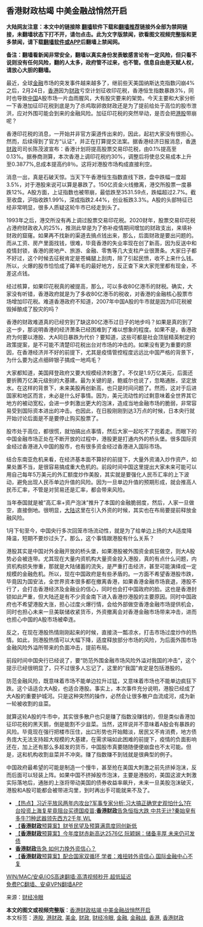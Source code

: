  <h2>香港财政枯竭 中美金融战悄然开启</h2> <p class="notice"><b>大陆网友注意：本文中的链接除 <a href="https://github.com/bannedbook/fanqiang" >翻墙</a>软件下载和<a href="https://github.com/killgcd/justmysocks/blob/master/README.md">翻墙推荐</a>链接外全部为禁网链接，未翻墙状态下打不开，请勿点击。此为文字版禁闻，欲看图文视频完整版和更多禁闻，请下载<a href="https://github.com/bannedbook/fanqiang">翻墙软件或APP</a>后翻墙上禁闻网。</p><p>备注：翻墙看新闻非常安全，翻墙以真实身份发表敏感言论有一定风险，但只看不说则没有任何风险，翻的人太多，政府管不过来，也不管。信息自由是天赋人权，请放心大胆的翻墙。</b></p>  <div class="entry"> <p>最近，全球<a href="https://www.bannedbook.org/bnews/tag/%E9%87%91%E8%9E%8D/" class="st_tag internal_tag" rel="tag" title="标签 金融 下的日志">金融</a>市场的突发事件越来越多了，继前些天美国纳斯达克指数闪崩4%之后，2月24日，<a href="https://www.bannedbook.org/bnews/tag/%e9%a6%99%e6%b8%af/" class="st_tag internal_tag" rel="tag" title="标签 香港 下的日志">香港</a>因为<a href="https://www.bannedbook.org/bnews/tag/%E8%B4%A2%E6%94%BF/" class="st_tag internal_tag" rel="tag" title="标签 财政 下的日志">财政</a>亏空计划征收印花税，香港恒生指数暴跌3%，同时也导致<span class='wp_keywordlink_affiliate'><a href="https://www.bannedbook.org/" title="中国" target="_blank">中国</a></span>A股市场一片血雨腥风，大有股灾要来的架势。今天主要和大家分析一下香港加征印花税到底是为了杀鸡取卵救财政还是为了提前给处于高位的股市泄洪，应对外围可能会到来的金融风险。加征印花税的突然举动，是否会把<a href="https://www.bannedbook.org/bnews/tag/%e6%b8%af%e8%82%a1/" class="st_tag internal_tag" rel="tag" title="标签 港股 下的日志">港股</a>带崩呢？</p> <p>香港印花税的消息，一开始并非官方渠道传出来的，因此，起初大家没有很担心。然而，后续得到了官方“认证”，并正在打算提交法案。据香港经济日报消息，香<a href="https://www.bannedbook.org/bnews/tag/%E6%B8%AF%E8%B4%A2%E6%94%BF/" class="st_tag internal_tag" rel="tag" title="标签 港财政 下的日志">港财政</a>司司长陈茂波宣布：香港计划将提高股票交易印花税，由0.1%提高至0.13%。据券商测算，本次香港上调印花税约30%，调整后将使总交易成本上升至0.3877%,总成本提高约8％。这将对港股市场构成直接利空。</p> <p>消息一出，真是石破天惊。当天下午香港恒生指数直线下跌，盘中跌幅一度超3.5%，对于港股来说可以算是暴跌了。150亿资金火线撤离，港交所股票一度暴跌12%。A股方面，上证指数也被带崩，最低跌至3531.59点，跌幅超过2.7%。截至收盘，沪指收跌1.99%，深成指跌2.44%，创业板跌3.3%。A股的头部特征已经非常明显，很多人质疑这轮牛市已经走到头了。</p> <p>1993年之后，港交所没有再上调过股票交易印花税。2020财年，股票交易印花税占港府财政收入的25%，推测此举是为了弥补疫情期间增加的财政支出，来填补财政的窟窿。如果再不找新的渠道去搞点钱出来，那么，后面财政是要出问题的。而从工资、房产里面找钱，很难，毕竟香港的失业率现在创了新高，因为反送中和疫情封锁，香港的房地产、旅游、金融、零售等几大支柱产业很萧条。大家日子都不好过，这个时候去征税肯定是苍蝇腿上刮肉，除了引起民愤，收不上来什么钱。所以，火爆的股市恰恰成了薅羊毛的最好地方，反正查下来大家兜里都有现金，不差这点钱。</p>  <p>经过核算，如果印花税真的被提高，那么，可以多收80亿港币的财税。确实，大家没有听错，香港政府就是为了多收80亿港币的税收，对香港的金融核心股票市场增加印花税。难道香港政府不知道，2007年中国A股的牛市就是因为印花税被毁掉酿成了股灾的吗？</p> <p>香港的财政难道真的已经穷到了缺这80亿港币过日子的地步吗？如果是真的到了这一步，那说明香港的经济萧条已经困难到了难以想象的程度。如果不是，香港政府为何要以港股、大A同日暴跌为代价？要知道，这些可都是社会顶层精英制定的政策提案，是不可能不清楚印花税出台对市场的冲击的。如果没有更为重要的原因，在香港经济并不好的前提下，尤其是疫情管控程度远远比中国严格的背景下，为什么要为这点细碎银子搞成一地鸡毛？</p> <p>大家都知道，美国拜登政府又要大规模经济刺激了。不仅是1.9万亿美元，后面还要折腾万亿美元级别的大基建。最为关键的是，鲍威尔也说了，忽略通胀，坚定放水。在这样的背景下，未来美股再创新高，也只是时间问题了。然而，这对于后进国家和地区而言，未必是什么好事情。因为，美元流动性的过剩意味着全世界其它地方的被动宽松，会进一步刺激出更大的泡沫，造成当地金融市场的脆弱，非常容易受到国际资本进出的冲击。也因此，在日股刚刚到达3万点的时候，日本央行就开始讨论后面是不是要停止购买股票了。</p> <p>股市处于高位，都很慌，就怕搞出点事情，然后大家一起吃不了兜着走。而眼下的中国金融市场正处在不断开放的过程中，港股更是打通内外的桥头堡。很多国际资金经过香港进入中国的股市，也有很多资金经过香港进入国际市场。</p>  <p>结合东南亚危机来看，在经济基本面不算好的前提下，大量外资涌入炒作资产，如果处置不当，是很容易搞成重大危机的。前段时间中国这里提出大家未来可能可以用自己每年5万美元的外汇额度炒作美股，其实就是要强化人民币汇率的上下波动，避免出现人民币单边升值的风险。因为一旦单边升值的预期形成，就会推高人民币汇率，不管是对贸易还是汇率，都会带来风险。</p> <p>当年泰国就是被“高汇率+资产泡沫”推升了本国的金融脆弱度，然后，人家一旦做空，直接倒地。很明显，<span class='wp_keywordlink_affiliate'><a href="https://www.bannedbook.org/" title="大陆" target="_blank">大陆</a></span>这里在引入外资的时候，其实也在布局要提前释放金融风险。</p> <p>1月下旬至今，中国央行多次回笼市场流动性，就是为了给单边上扬的大A适度降降温，短期不要炒过头了。那么，这个事情跟港股有什么关系？</p> <p>港股其实是中国对外金融开放的桥头堡，如果港股被外围资金疯狂做空，则大A股势必会被连带。尤其现在大量内资机构大量资金投入港股，真的有点什么问题，内资机构损失惨重，那就是大陆储蓄的流失，是严重打击经济，甚至可能演绎成一定规模的金融危机。所以，现在中国政府是有些矛盾的。一方面不希望香港股市跌，毕竟因为国安法，全世界资本很多都在撤离香港，如果香港金融市场衰退，港股不行了，会打击香港经济及金融业的信心，同时也会打中国政府的脸。这也是香港封锁如此严重，但大陆还是有不少资金南下进入香港炒港股的主要原因。同时中国政府也不希望港股大涨，担心过度火爆行情，会给外部做空香港金融市场提供机会，同时也担心未来一旦美联储收紧货币，外资撤离会对香港金融市场带来冲击，进而也担心中国的A股市场被牵连。</p>  <p>反之，在现在港股热情刚刚起来的时候，直接浇一瓢凉水，打击市场过度炒作的热情。如此，则港股热情可以大幅下降，适度释放部分市场的风险，为后面外围市场金融风险外溢所带来的负面冲击，提前布局。</p> <p>前段时间中国央行已经说了，要“防范外围金融市场风险外溢对我国的冲击”，这个提示已经很明显了，只不过很多人忘记了，这里的“我国”肯定是包括港股的。</p> <p>防范金融风险，既意味着市场不能单边拉升过猛，又意味着市场也不能单边疯狂下跌。这个话适合大A股，也适合港股。事实上，本次事件充分说明，港股已经成了大A股的重要护城河。只是这种突然的操作，必然会让很多散户血流成河，成为新一轮被收割的韭菜。</p> <p>就算这轮A股的牛市中，其实很多散户也只是赚了指数没赚钱的，但是类似香港加征印花税的黑天鹅，倒是能割不少韭菜。当然，这样说并不意味着A股会有暴跌的风险。毕竟现在强行把楼市压住，出口形势也开始黯淡，居民又不肯消费，地方债务庞大无法支持超大规模的大基建，在需求端如此困难的前提下，疫情的负面影响还在，加上还有那么多超发的货币，中国股市真要随随便便崩盘也不太可能。但是，这和机构收割韭菜并不冲突。赚了指数赚不到钱就是很典型的例子。</p>  <p>中国政府最希望的可能是制造一个慢牛，甚至抢在美国大刺激之前先挤掉泡沫，反而后面可以轻装上阵。如果中国不挤掉股市泡沫，主要是港股的，美国这波大刺激实际落地后，通胀的上涨将带动美国的债券收益率飙升，未来一旦美股泡沫破灭，港股和A股可能都会被带进沟里，到时再出手可能就来不及了。</p> <ul class='op-related-articles' title='相关阅读'> <li><a href='https://www.bannedbook.org/bnews/bannedvideo/20210226/1494225.html' target='_blank'>【热点】习近平放风两年内攻台?军事专家分析;习大搞正确党史观怕什么?在台投资上海复星竟阻台买德国疫苗;<b>香港财政</b>告急恒指大跌 中共无计?秦始皇有多牛?1种武器领先西方2千年 WL</a></li> <li><a href='https://www.bannedbook.org/bnews/headline/20210225/1493779.html' target='_blank'>【<b>香港财政</b>预算案】财爷民望及预算满意度同创新低</a></li> <li><a href='https://www.bannedbook.org/bnews/headline/20210224/1493173.html' target='_blank'>【<b>香港财政</b>预算案】今年度财赤新高达2576亿 阮颖娴：储备丰厚 未来仍可发债</a></li> <li><a href='https://www.bannedbook.org/bnews/ssgc/20210224/1493137.html' target='_blank'><b>香港财政</b>告急 如何力挽外资信心？</a></li> <li><a href='https://www.bannedbook.org/bnews/headline/20210224/1493104.html' target='_blank'>【<b>香港财政</b>预算案】配合国家双循环 学者：难扭转外资信心 国际金融中心不复</a></li> </ul> <p class="texttj"> <a href="https://github.com/bannedbook/fanqiang/wiki/V2ray%E6%9C%BA%E5%9C%BA" target="_blank">WIN/MAC/安卓/iOS高速翻墙:高清视频秒开,超低延迟</a><br/> <a href="https://github.com/bannedbook/fanqiang/wiki/%E7%A6%81%E9%97%BB%E7%BD%91%E5%AE%89%E5%8D%93%E7%BF%BB%E5%A2%99%E6%96%B0%E9%97%BBAPP" target="_blank">免费PC翻墙、安卓VPN翻墙APP</a></p><p> 来源：<a href="https://www.bannedbook.org/bnews/tag/%e8%b4%a2%e7%bb%8f%e5%86%b7%e7%9c%bc/" class="st_tag internal_tag" rel="tag" title="标签 财经冷眼 下的日志">财经冷眼</a> </p><a name='sharetosocial'></a>       <div><b>本文的图文或视频完整版</b>：<a href='https://www.bannedbook.org/bnews/cnnews/hknews/20210304/1498151.html'>香港财政枯竭 中美金融战悄然开启</a></div>  </div><!--END ENTRY--> <div class="postfooter"> <div>本文标签：<a href="https://www.bannedbook.org/bnews/tag/%e6%b8%af%e8%82%a1/" rel="tag">港股</a>, <a href="https://www.bannedbook.org/bnews/tag/%E6%B8%AF%E8%B4%A2%E6%94%BF/" rel="tag">港财政</a>, <a href="https://www.bannedbook.org/bnews/tag/%E7%BE%8E%E9%87%91/" rel="tag">美金</a>, <a href="https://www.bannedbook.org/bnews/tag/%E8%B4%A2%E6%94%BF/" rel="tag">财政</a>, <a href="https://www.bannedbook.org/bnews/tag/%e8%b4%a2%e7%bb%8f%e5%86%b7%e7%9c%bc/" rel="tag">财经冷眼</a>, <a href="https://www.bannedbook.org/bnews/tag/%E9%87%91%E8%9E%8D/" rel="tag">金融</a>, <a href="https://www.bannedbook.org/bnews/tag/%E9%87%91%E8%9E%8D%E6%88%98/" rel="tag">金融战</a>, <a href="https://www.bannedbook.org/bnews/tag/%e9%a6%99%e6%b8%af/" rel="tag">香港</a>, <a href="https://www.bannedbook.org/bnews/tag/%E9%A6%99%E6%B8%AF%E8%B4%A2%E6%94%BF/" rel="tag">香港财政</a></div>  </div><!--END POSTFOOTER--> 